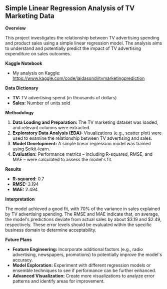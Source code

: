 ## Simple Linear Regression Analysis of TV Marketing Data

**Overview**

This project investigates the relationship between TV advertising spending and product sales using a simple linear regression model. The analysis aims to understand and potentially predict the impact of TV advertising expenditure on sales outcomes.

**Kaggle Notebook**

* My analysis on Kaggle: https://www.kaggle.com/code/jaidasondi/tvmarketingprediction


**Data Dictionary**

* **TV:** TV advertising spend (in thousands of dollars)
* **Sales:** Number of units sold

**Methodology**

1. **Data Loading and Preparation:** The TV marketing dataset was loaded, and relevant columns were extracted.
2. **Exploratory Data Analysis (EDA):**  Visualizations (e.g., scatter plot) were used to examine the relationship between TV advertising and sales.
3. **Model Development:** A simple linear regression model was trained using Scikit-learn.
4. **Evaluation:** Performance metrics – including R-squared, RMSE, and MAE – were calculated to assess the model's fit.

**Results**

* **R-squared:** 0.7
* **RMSE:** 3.194
* **MAE:** 2.494

**Interpretation**

The model achieved a good fit, with 70% of the variance in sales explained by TV advertising spending. The RMSE and MAE indicate that, on average, the model's predictions deviate from actual sales by about $3.19 and $2.49, respectively.  These error levels should be evaluated within the specific business domain to determine acceptability.

**Future Plans**

* **Feature Engineering:** Incorporate additional factors (e.g.,  radio advertising, newspapers, promotions) to potentially improve the model's accuracy.
* **Model Exploration:**  Experiment with different regression models or ensemble techniques to see if performance can be further enhanced.
* **Advanced Visualization:**  Create more visualizations to analyze error patterns and identify areas for improvement.


